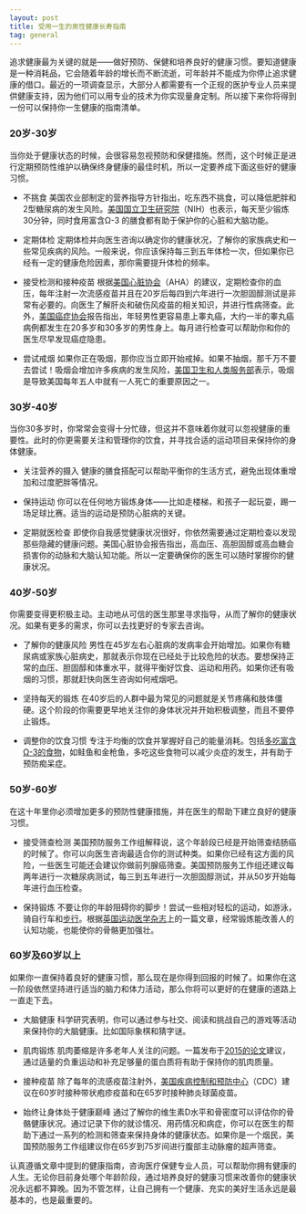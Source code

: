 ```yaml
---
layout: post
title: 受用一生的男性健康长寿指南
tag: general
---
```

追求健康最为关键的就是——做好预防、保健和培养良好的健康习惯。要知道健康是一种消耗品，它会随着年龄的增长而不断流逝，可年龄并不能成为你停止追求健康的借口。最近的一项调查显示，大部分人都需要有一个正规的医护专业人员来提供健康支持，因为他们可以用专业的技术为你实现量身定制。所以接下来你将得到一份可以保持你一生健康的指南清单。

### 20岁-30岁

当你处于健康状态的时候，会很容易忽视预防和保健措施。然而，这个时候正是进行定期预防性维护以确保终身健康的最佳时机，所以一定要养成下面这些好的健康习惯。

<!--break-->
* 不挑食
美国农业部制定的营养指导方针指出，吃东西不挑食，可以降低肥胖和2型糖尿病的发生风险。[美国国立卫生研究院](https://ods.od.nih.gov/factsheets/Omega3FattyAcids-HealthProfessional/)（NIH）也表示，每天至少锻炼30分钟，同时食用富含Ω-3 的膳食都有助于保护你的心脏和大脑功能。

* 定期体检
定期体检并向医生咨询以确定你的健康状况，了解你的家族病史和一些常见疾病的风险。一般来说，你应该保持每三到五年体检一次，但如果你已经有一定的健康危险因素，那你需要提升体检的频率。

* 接受检测和接种疫苗
根据[美国心脏协会](http://www.heart.org/HEARTORG/Conditions/Cholesterol/AboutCholesterol/What-Your-Cholesterol-Levels-Mean_UCM_305562_Article.jsp#.WcV8hdEpCUm)（AHA）的建议，定期检查你的血压，每年注射一次流感疫苗并且在20岁后每四到六年进行一次胆固醇测试是非常有必要的。向医生了解肝炎和破伤风疫苗的相关知识，并进行性病筛查。此外，[美国癌症协会](https://www.cancer.org/cancer/testicular-cancer/causes-risks-prevention/risk-factors.html)报告指出，年轻男性更容易患上睾丸癌，大约一半的睾丸癌病例都发生在20多岁和30多岁的男性身上。每月进行检查可以帮助你和你的医生尽早发现癌症隐患。

* 尝试戒烟
如果你正在吸烟，那你应当立即开始戒掉。如果不抽烟，那千万不要去尝试！吸烟会增加许多疾病的发生风险，[美国卫生和人类服务部](https://betobaccofree.hhs.gov/)表示，吸烟是导致美国每年五人中就有一人死亡的重要原因之一。

### 30岁-40岁

当你30多岁时，你常常会变得十分忙碌，但这并不意味着你就可以忽视健康的重要性。此时的你更需要关注和管理你的饮食，并寻找合适的运动项目来保持你的身体健康。

* 关注营养的摄入
健康的膳食搭配可以帮助平衡你的生活方式，避免出现体重增加和过度肥胖等情况。

* 保持运动
你可以在任何地方锻炼身体——比如走楼梯，和孩子一起玩耍，踢一场足球比赛。适当的运动是预防心脏病的关键。

* 定期就医检查
即使你自我感觉健康状况很好，你依然需要通过定期检查以发现那些隐藏的健康问题。美国心脏协会报告指出，高血压、高胆固醇或高血糖会损害你的动脉和大脑认知功能。所以一定要确保你的医生可以随时掌握你的健康状况。

### 40岁-50岁

你需要变得更积极主动。主动地从可信的医生那里寻求指导，从而了解你的健康状况。如果有更多的需求，你可以去找更好的专家去咨询。

* 了解你的健康风险
男性在45岁左右心脏病的发病率会开始增加。如果你有糖尿病或家族心脏病史，那就表示你现在已经处于比较危险的状态。要想保持正常的血压、胆固醇和体重水平，就得平衡好饮食、运动和用药。如果你还有吸烟的习惯，那就赶快向医生咨询如何戒烟吧。

* 坚持每天的锻炼
在40岁后的人群中最为常见的问题就是关节疼痛和肢体僵硬。这个阶段的你需要更早地关注你的身体状况并开始积极调整，而且不要停止锻炼。

* 调整你的饮食习惯
专注于均衡的饮食并掌握好自己的能量消耗。包括[多吃富含Ω-3的食物](https://www.ncbi.nlm.nih.gov/pmc/articles/PMC4537710/)，如鲑鱼和金枪鱼，多吃这些食物可以减少炎症的发生，并有助于预防痴呆症。

### 50岁-60岁

在这十年里你必须增加更多的预防性健康措施，并在医生的帮助下建立良好的健康习惯。

* 接受筛查检测
美国预防服务工作组解释说，这个年龄段已经是开始筛查结肠癌的时候了。你可以向医生咨询最适合你的测试种类。如果你已经有这方面的风险，一些医生可能还会建议你做前列腺癌筛查。美国预防服务工作组还建议每两年进行一次糖尿病测试，每三到五年进行一次胆固醇测试，并从50岁开始每年进行血压检查。

* 保持锻炼
不要让你的年龄阻碍你的脚步！尝试一些相对轻松的运动，如游泳，骑自行车和[步行](https://www.lifetothefullest.abbott/en/articles/improve-heart-health-by-walking.html)。根据[英国运动医学杂志](https://bjsm.bmj.com/content/early/2017/03/30/bjsports-2016-096587)上的一篇文章，经常锻炼能改善人的认知功能，也能使你的骨骼更加强壮。

### 60岁及60岁以上

如果你一直保持着良好的健康习惯，那么现在是你得到回报的时候了。如果你在这一阶段依然坚持进行适当的脑力和体力活动，那么你将可以更好的在健康的道路上一直走下去。

* 大脑健康
科学研究表明，你可以通过参与社交、阅读和挑战自己的游戏等活动来保持你的大脑健康。比如国际象棋和猜字谜。

* 肌肉锻炼
肌肉萎缩是许多老年人关注的问题。一篇发布于[2015的论文](https://www.ncbi.nlm.nih.gov/pmc/articles/PMC4555150/)建议，通过适量的负重运动和补充足够量的蛋白质将有助于保持你的肌肉质量。

* 接种疫苗
除了每年的流感疫苗注射外，[美国疾病控制和预防中心](https://www.cdc.gov/mmwr/preview/mmwrhtml/mm6333a3.htm)（CDC）建议在60岁时接种带状疱疹疫苗和在65岁时接种肺炎球菌疫苗。

* 始终让身体处于健康巅峰
通过了解你的维生素D水平和骨密度可以评估你的骨骼健康状况。通过记录下你的就诊情况、用药情况和病症，你可以在医生的帮助下通过一系列的检测和筛查来保持身体的健康状态。如果你是一个烟民，美国预防服务工作组建议你在65岁到75岁间进行腹部主动脉瘤的超声筛查。

认真遵循文章中提到的健康指南，咨询医疗保健专业人员，可以帮助你拥有健康的人生。无论你目前身处哪个年龄阶段，通过培养良好的健康习惯来改善你的健康状况永远都不算晚。因为不管怎样，让自己拥有一个健康、充实的美好生活永远是最基本的，也是最重要的。